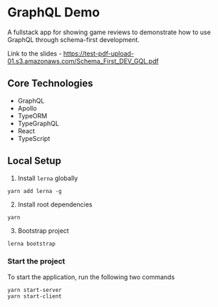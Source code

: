 # GraphQL Demo
A fullstack app for showing game reviews to demonstrate how to use GraphQL through schema-first development.

Link to the slides - https://test-pdf-upload-01.s3.amazonaws.com/Schema_First_DEV_GQL.pdf

## Core Technologies
- GraphQL
- Apollo
- TypeORM
- TypeGraphQL
- React
- TypeScript

## Local Setup

1. Install `lerna` globally

```shell
yarn add lerna -g
```

2. Install root dependencies

```shell
yarn
```

3. Bootstrap project

```shell
lerna bootstrap
```

### Start the project

To start the application, run the following two commands

```shell
yarn start-server
yarn start-client
```
